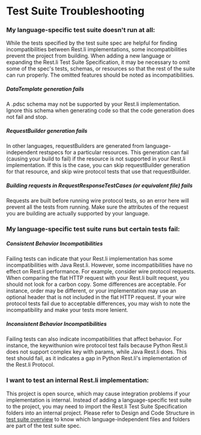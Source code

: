 
Test Suite Troubleshooting
================

### My language-specific test suite doesn't run at all:
While the tests specified by the test suite spec are helpful for finding incompatibilities between Rest.li
implementations, some incompatibilities prevent the project from building. When adding a new language or expanding the
Rest.li Test Suite Specification, it may be necessary to omit some of the spec's tests, schemas, or resources so that
the rest of the suite can run properly. The omitted features should be noted as incompatibilities.

##### DataTemplate generation fails
A .pdsc schema may not be supported by your Rest.li implementation. Ignore this schema when generating code so that the 
code generation does not fail and stop. 


##### RequestBuilder generation fails
In other languages, requestBuilders are generated from language-independent restspecs for a particular resources. 
This generation can fail (causing your build to fail) if the resource is not supported in your Rest.li implementation. 
If this is the case, you can skip requestBuilder generation for that resource, and skip wire protocol tests that use that
requestBuilder. 

##### Building requests in RequestResponseTestCases (or equivalent file) fails
Requests are built before running wire protocol tests, so an error here will prevent all the tests from running. Make 
sure the attributes of the request you are building are actually supported by your language. 

### My language-specific test suite runs but certain tests fail:

##### Consistent Behavior Incompatibilities
Failing tests can indicate that your Rest.li implementation has some incompatibilities with Java Rest.li. However, some
incompatibilities have no effect on Rest.li performance. For example, consider wire protocol requests.
When comparing the flat HTTP request with your Rest.li built request, you should not look for a carbon copy. Some differences
are acceptable. For instance, order may be different, or your implementation may use an optional header that is not included
in the flat HTTP request.
If your wire protocol tests fail due to acceptable differences, you may wish to note the incompatibility and 
make your tests more lenient. 
 
##### Inconsistent Behavior Incompatibilities
Failing tests can also indicate incompatibilities that affect behavior. 
For instance, the keywithunion wire protocol test fails because Python Rest.li does not support complex key
with params, while Java Rest.li does. This test should fail, as it indicates a gap in Python Rest.li's implementation of
the Rest.li Protocol.

### I want to test an internal Rest.li implementation:
This project is open source, which may cause integration problems if your implementation is internal.
Instead of adding a language-specific test suite to the project, you may need to import the Rest.li Test Suite Specification
folders into an internal project. Please refer to Design and Code Structure in 
[test suite overview](testsuite_overview.md) to know which language-independent files and folders are part of the test
suite spec.